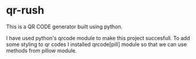 # qr-rush
This is a QR CODE generator built using python.

I have used python's qrcode module to make this project succesfull.
To add some styling to qr codes I installed qrcode[pill] module so that we can use methods from pillow module.
